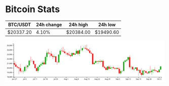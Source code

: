 # Bitcoin Stats

BTC/USDT|24h change|24h high|24h low|
|---|---|---|---|
|$20337.20|4.10%|$20384.00|$19490.60|

<img src="./chart.svg">
